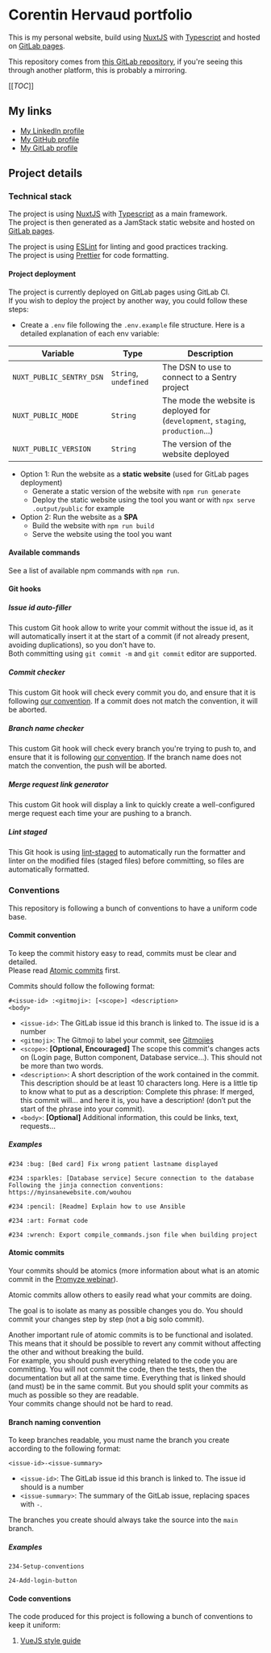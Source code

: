 # Corentin Hervaud portfolio

This is my personal website, build using [NuxtJS](https://nuxt.com/) with [Typescript](https://www.typescriptlang.org/) and hosted on [GitLab pages](https://docs.gitlab.com/ee/user/project/pages/).

This repository comes from [this GitLab repository](https://gitlab.com/curs3_w4ll/portfolio), if you're seeing this through another platform, this is probably a mirroring.

[[_TOC_]]

## My links

- [My LinkedIn profile](https://www.linkedin.com/in/corentin-hervaud/)
- [My GitHub profile](https://github.com/Curs3W4ll)
- [My GitLab profile](https://gitlab.com/curs3_w4ll)

## Project details

### Technical stack

The project is using [NuxtJS](https://nuxt.com/) with [Typescript](https://www.typescriptlang.org/) as a main framework.  
The project is then generated as a JamStack static website and hosted on [GitLab pages](https://docs.gitlab.com/ee/user/project/pages/).

The project is using [ESLint](https://eslint.org/) for linting and good practices tracking.  
The project is using [Prettier](https://prettier.io/) for code formatting.

#### Project deployment

The project is currently deployed on GitLab pages using GitLab CI.  
If you wish to deploy the project by another way, you could follow these steps:

- Create a `.env` file following the `.env.example` file structure. Here is a detailed explanation of each env variable:

| Variable                 | Type                  | Description                                                                      |
| ------------------------ | --------------------- | -------------------------------------------------------------------------------- |
| `NUXT_PUBLIC_SENTRY_DSN` | `String`, `undefined` | The DSN to use to connect to a Sentry project                                    |
| `NUXT_PUBLIC_MODE`       | `String`              | The mode the website is deployed for (`development`, `staging`, `production`...) |
| `NUXT_PUBLIC_VERSION`    | `String`              | The version of the website deployed                                              |

- Option 1: Run the website as a **static website** (used for GitLab pages deployment)
  - Generate a static version of the website with `npm run generate`
  - Deploy the static website using the tool you want or with `npx serve .output/public` for example
- Option 2: Run the website as a **SPA**
  - Build the website with `npm run build`
  - Serve the website using the tool you want

#### Available commands

See a list of available npm commands with `npm run`.

#### Git hooks

##### Issue id auto-filler

This custom Git hook allow to write your commit without the issue id, as it will automatically insert it at the start of a commit (if not already present, avoiding duplications), so you don't have to.  
Both committing using `git commit -m` and `git commit` editor are supported.

##### Commit checker

This custom Git hook will check every commit you do, and ensure that it is following [our convention](#commit-convention). If a commit does not match the convention, it will be aborted.

##### Branch name checker

This custom Git hook will check every branch you're trying to push to, and ensure that it is following [our convention](#branch-naming-convention). If the branch name does not match the convention, the push will be aborted.

##### Merge request link generator

This custom Git hook will display a link to quickly create a well-configured merge request each time your are pushing to a branch.

##### Lint staged

This Git hook is using [lint-staged](https://github.com/lint-staged/lint-staged) to automatically run the formatter and linter on the modified files (staged files) before committing, so files are automatically formatted.

### Conventions

This repository is following a bunch of conventions to have a uniform code base.

#### Commit convention

To keep the commit history easy to read, commits must be clear and detailed.  
Please read [Atomic commits](#atomic-commits) first.

Commits should follow the following format:

```
#<issue-id> :<gitmoji>: [<scope>] <description>
<body>
```

- `<issue-id>`: The GitLab issue id this branch is linked to. The issue id is a number
- `<gitmoji>`: The Gitmoji to label your commit, see [Gitmojies](https://gitmoji.dev)
- `<scope>`: **[Optional, Encouraged]** The scope this commit's changes acts on (Login page, Button component, Database service…). This should not be more than two words.
- `<description>`: A short description of the work contained in the commit. This description should be at least 10 characters long. Here is a little tip to know what to put as a description: Complete this phrase: If merged, this commit will... and here it is, you have a description! (don’t put the start of the phrase into your commit).
- `<body>`: **[Optional]** Additional information, this could be links, text, requests…

##### Examples

```
#234 :bug: [Bed card] Fix wrong patient lastname displayed
```

```
#234 :sparkles: [Database service] Secure connection to the database
Following the jinja connection conventions: https://myinsanewebsite.com/wouhou
```

```
#234 :pencil: [Readme] Explain how to use Ansible
```

```
#234 :art: Format code
```

```
#234 :wrench: Export compile_commands.json file when building project
```

#### Atomic commits

Your commits should be atomics (more information about what is an atomic commit in the [Promyze webinar](https://www.youtube.com/watch?v=4eUeEQe2GJk)).

Atomic commits allow others to easily read what your commits are doing.

The goal is to isolate as many as possible changes you do. You should commit your changes step by step (not a big solo commit).

Another important rule of atomic commits is to be functional and isolated. This means that it should be possible to revert any commit without affecting the other and without breaking the build.  
For example, you should push everything related to the code you are committing. You will not commit the code, then the tests, then the documentation but all at the same time. Everything that is linked should (and must) be in the same commit. But you should split your commits as much as possible so they are readable.  
Your commits change should not be hard to read.

#### Branch naming convention

To keep branches readable, you must name the branch you create according to the following format:

```
<issue-id>-<issue-summary>
```

- `<issue-id>`: The GitLab issue id this branch is linked to. The issue id should is a number
- `<issue-summary>`: The summary of the GitLab issue, replacing spaces with `-`.

The branches you create should always take the source into the `main` branch.

##### Examples

```
234-Setup-conventions
```

```
24-Add-login-button
```

#### Code conventions

The code produced for this project is following a bunch of conventions to keep it uniform:

1. [VueJS style guide](https://vuejs.org/style-guide/)

